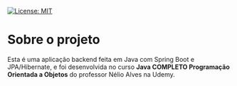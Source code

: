 [![License: MIT](https://img.shields.io/badge/License-MIT-yellow.svg)](https://github.com/Gsn00/workshop-springboot3-jpa/blob/main/LICENSE)

# Sobre o projeto

Esta é uma aplicação backend feita em Java com Spring Boot e JPA/Hibernate, e foi desenvolvida no curso **Java COMPLETO Programação Orientada a Objetos** do professor Nélio Alves na Udemy.
